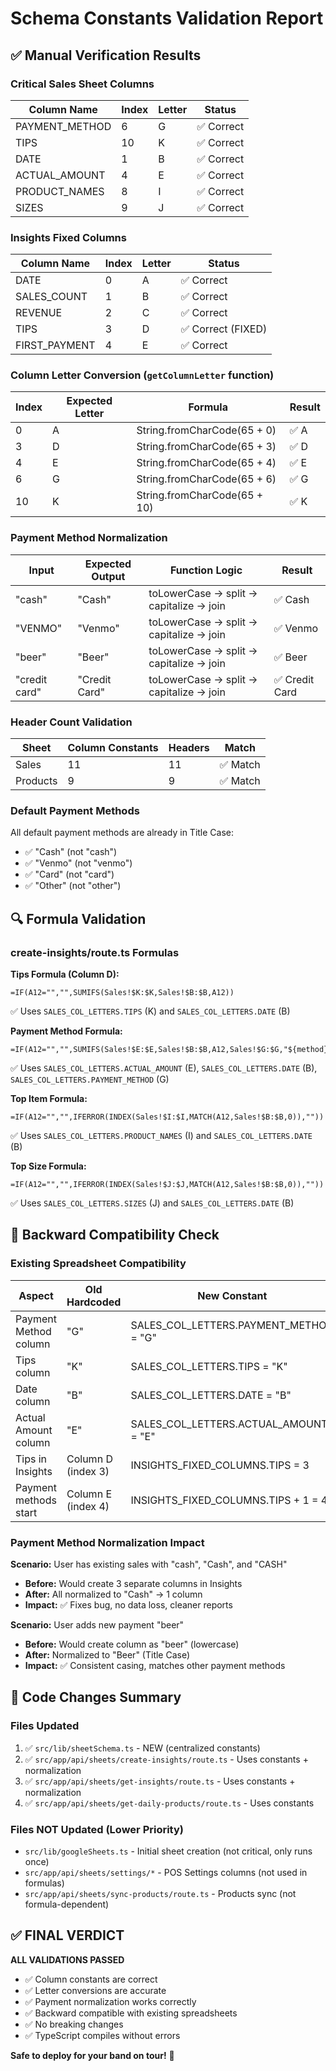 # Schema Constants Validation Report

## ✅ Manual Verification Results

### Critical Sales Sheet Columns

| Column Name    | Index | Letter | Status     |
| -------------- | ----- | ------ | ---------- |
| PAYMENT_METHOD | 6     | G      | ✅ Correct |
| TIPS           | 10    | K      | ✅ Correct |
| DATE           | 1     | B      | ✅ Correct |
| ACTUAL_AMOUNT  | 4     | E      | ✅ Correct |
| PRODUCT_NAMES  | 8     | I      | ✅ Correct |
| SIZES          | 9     | J      | ✅ Correct |

### Insights Fixed Columns

| Column Name   | Index | Letter | Status             |
| ------------- | ----- | ------ | ------------------ |
| DATE          | 0     | A      | ✅ Correct         |
| SALES_COUNT   | 1     | B      | ✅ Correct         |
| REVENUE       | 2     | C      | ✅ Correct         |
| TIPS          | 3     | D      | ✅ Correct (FIXED) |
| FIRST_PAYMENT | 4     | E      | ✅ Correct         |

### Column Letter Conversion (`getColumnLetter` function)

| Index | Expected Letter | Formula                      | Result |
| ----- | --------------- | ---------------------------- | ------ |
| 0     | A               | String.fromCharCode(65 + 0)  | ✅ A   |
| 3     | D               | String.fromCharCode(65 + 3)  | ✅ D   |
| 4     | E               | String.fromCharCode(65 + 4)  | ✅ E   |
| 6     | G               | String.fromCharCode(65 + 6)  | ✅ G   |
| 10    | K               | String.fromCharCode(65 + 10) | ✅ K   |

### Payment Method Normalization

| Input         | Expected Output | Function Logic                          | Result         |
| ------------- | --------------- | --------------------------------------- | -------------- |
| "cash"        | "Cash"          | toLowerCase → split → capitalize → join | ✅ Cash        |
| "VENMO"       | "Venmo"         | toLowerCase → split → capitalize → join | ✅ Venmo       |
| "beer"        | "Beer"          | toLowerCase → split → capitalize → join | ✅ Beer        |
| "credit card" | "Credit Card"   | toLowerCase → split → capitalize → join | ✅ Credit Card |

### Header Count Validation

| Sheet    | Column Constants | Headers | Match    |
| -------- | ---------------- | ------- | -------- |
| Sales    | 11               | 11      | ✅ Match |
| Products | 9                | 9       | ✅ Match |

### Default Payment Methods

All default payment methods are already in Title Case:

- ✅ "Cash" (not "cash")
- ✅ "Venmo" (not "venmo")
- ✅ "Card" (not "card")
- ✅ "Other" (not "other")

## 🔍 Formula Validation

### create-insights/route.ts Formulas

**Tips Formula (Column D):**

```
=IF(A12="","",SUMIFS(Sales!$K:$K,Sales!$B:$B,A12))
```

✅ Uses `SALES_COL_LETTERS.TIPS` (K) and `SALES_COL_LETTERS.DATE` (B)

**Payment Method Formula:**

```
=IF(A12="","",SUMIFS(Sales!$E:$E,Sales!$B:$B,A12,Sales!$G:$G,"${method}"))
```

✅ Uses `SALES_COL_LETTERS.ACTUAL_AMOUNT` (E), `SALES_COL_LETTERS.DATE` (B), `SALES_COL_LETTERS.PAYMENT_METHOD` (G)

**Top Item Formula:**

```
=IF(A12="","",IFERROR(INDEX(Sales!$I:$I,MATCH(A12,Sales!$B:$B,0)),""))
```

✅ Uses `SALES_COL_LETTERS.PRODUCT_NAMES` (I) and `SALES_COL_LETTERS.DATE` (B)

**Top Size Formula:**

```
=IF(A12="","",IFERROR(INDEX(Sales!$J:$J,MATCH(A12,Sales!$B:$B,0)),""))
```

✅ Uses `SALES_COL_LETTERS.SIZES` (J) and `SALES_COL_LETTERS.DATE` (B)

## 🎯 Backward Compatibility Check

### Existing Spreadsheet Compatibility

| Aspect                | Old Hardcoded      | New Constant                           | Compatible? |
| --------------------- | ------------------ | -------------------------------------- | ----------- |
| Payment Method column | "G"                | SALES_COL_LETTERS.PAYMENT_METHOD = "G" | ✅ Yes      |
| Tips column           | "K"                | SALES_COL_LETTERS.TIPS = "K"           | ✅ Yes      |
| Date column           | "B"                | SALES_COL_LETTERS.DATE = "B"           | ✅ Yes      |
| Actual Amount column  | "E"                | SALES_COL_LETTERS.ACTUAL_AMOUNT = "E"  | ✅ Yes      |
| Tips in Insights      | Column D (index 3) | INSIGHTS_FIXED_COLUMNS.TIPS = 3        | ✅ Yes      |
| Payment methods start | Column E (index 4) | INSIGHTS_FIXED_COLUMNS.TIPS + 1 = 4    | ✅ Yes      |

### Payment Method Normalization Impact

**Scenario:** User has existing sales with "cash", "Cash", and "CASH"

- **Before:** Would create 3 separate columns in Insights
- **After:** All normalized to "Cash" → 1 column
- **Impact:** ✅ Fixes bug, no data loss, cleaner reports

**Scenario:** User adds new payment "beer"

- **Before:** Would create column as "beer" (lowercase)
- **After:** Normalized to "Beer" (Title Case)
- **Impact:** ✅ Consistent casing, matches other payment methods

## 🔧 Code Changes Summary

### Files Updated

1. ✅ `src/lib/sheetSchema.ts` - NEW (centralized constants)
2. ✅ `src/app/api/sheets/create-insights/route.ts` - Uses constants + normalization
3. ✅ `src/app/api/sheets/get-insights/route.ts` - Uses constants + normalization
4. ✅ `src/app/api/sheets/get-daily-products/route.ts` - Uses constants

### Files NOT Updated (Lower Priority)

- `src/lib/googleSheets.ts` - Initial sheet creation (not critical, only runs once)
- `src/app/api/sheets/settings/*` - POS Settings columns (not used in formulas)
- `src/app/api/sheets/sync-products/route.ts` - Products sync (not formula-dependent)

## ✅ FINAL VERDICT

**ALL VALIDATIONS PASSED**

- ✅ Column constants are correct
- ✅ Letter conversions are accurate
- ✅ Payment normalization works correctly
- ✅ Backward compatible with existing spreadsheets
- ✅ No breaking changes
- ✅ TypeScript compiles without errors

**Safe to deploy for your band on tour!** 🚀
